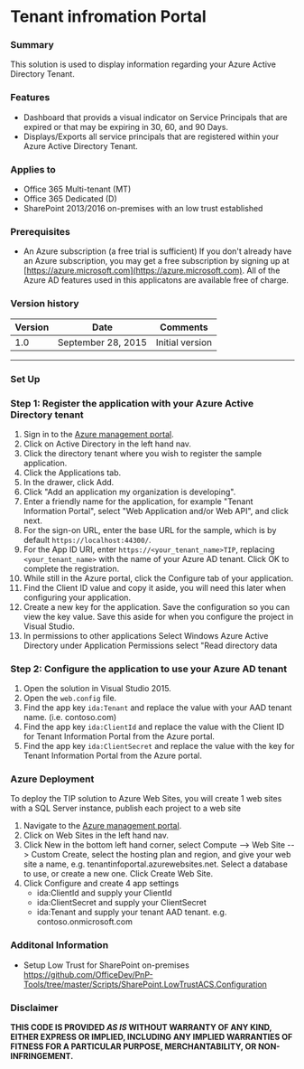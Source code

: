 # Tenant infromation Portal 

### Summary 
This solution is used to display information regarding your Azure Active Directory Tenant.

### Features ###
- Dashboard that provids a visual indicator on Service Principals that are expired or that may be expiring in 30, 60, and 90 Days.
- Displays/Exports all service principals that are registered within your Azure Active Directory Tenant.

### Applies to 
-  Office 365 Multi-tenant (MT)
-  Office 365 Dedicated (D)
-  SharePoint 2013/2016 on-premises with an low trust established 

### Prerequisites 
- An Azure subscription (a free trial is sufficient) If you don't already have an Azure subscription, you may get a free subscription by signing up at [https://azure.microsoft.com](https://azure.microsoft.com).  All of the Azure AD features used in this applicatons are available free of charge.

### Version history 
Version  | Date | Comments
---------| -----| --------
1.0  | September 28, 2015 | Initial version

----------
### Set Up

### Step 1:  Register the application with your Azure Active Directory tenant

1. Sign in to the [Azure management portal](https://manage.windowsazure.com).
2. Click on Active Directory in the left hand nav.
3. Click the directory tenant where you wish to register the sample application.
4. Click the Applications tab.
5. In the drawer, click Add.
6. Click "Add an application my organization is developing".
7. Enter a friendly name for the application, for example "Tenant Information Portal", select "Web Application and/or Web API", and click next.
8. For the sign-on URL, enter the base URL for the sample, which is by default `https://localhost:44300/`.
9. For the App ID URI, enter `https://<your_tenant_name>TIP`, replacing `<your_tenant_name>` with the name of your Azure AD tenant.  Click OK to complete the registration.
10. While still in the Azure portal, click the Configure tab of your application.
11. Find the Client ID value and copy it aside, you will need this later when configuring your application.
12. Create a new key for the application.  Save the configuration so you can view the key value.  Save this aside for when you configure the project in Visual Studio.
13. In permissions to other applications Select Windows Azure Active Directory under Application Permissions select "Read directory data 

### Step 2:  Configure the application to use your Azure AD tenant

1. Open the solution in Visual Studio 2015.
2. Open the `web.config` file.
3. Find the app key `ida:Tenant` and replace the value with your AAD tenant name. (i.e. contoso.com)
4. Find the app key `ida:ClientId` and replace the value with the Client ID for Tenant Information Portal from the Azure portal.
5. Find the app key `ida:ClientSecret` and replace the value with the key for Tenant Information Portal from the Azure portal.

### Azure Deployment
To deploy the TIP solution to Azure Web Sites, you will create 1 web sites with a SQL Server instance, publish each project to a web site

1. Navigate to the [Azure management portal](https://manage.windowsazure.com).
2. Click on Web Sites in the left hand nav.
3. Click New in the bottom left hand corner, select Compute --> Web Site --> Custom Create, select the hosting plan and region, and give your web site a name, e.g. tenantinfoportal.azurewebsites.net.  Select a database to use, or create a new one.  Click Create Web Site.
4. Click Configure and create 4 app settings
	- ida:ClientId and supply your ClientId
	- ida:ClientSecret and supply your ClientSecret
	- ida:Tenant and supply your tenant AAD tenant. e.g. contoso.onmicrosoft.com


### Additonal Information	
- Setup Low Trust for SharePoint on-premises https://github.com/OfficeDev/PnP-Tools/tree/master/Scripts/SharePoint.LowTrustACS.Configuration

### Disclaimer 
**THIS CODE IS PROVIDED *AS IS* WITHOUT WARRANTY OF ANY KIND, EITHER EXPRESS OR IMPLIED, INCLUDING ANY IMPLIED WARRANTIES OF FITNESS FOR A PARTICULAR PURPOSE, MERCHANTABILITY, OR NON-INFRINGEMENT.**




